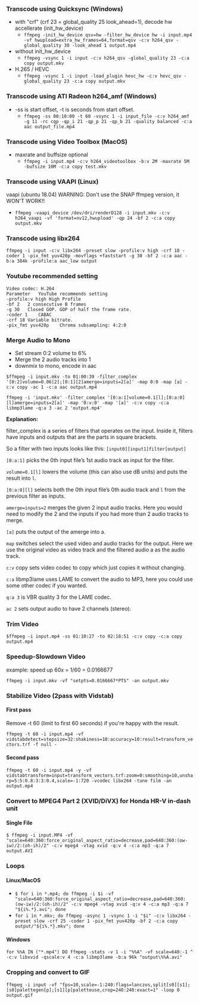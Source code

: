### Transcode using Quicksync (Windows)

* with "crf" (crf 23 = global_quality 25 look_ahead=1), decode hw accellerate (init_hw_device)
  * `ffmpeg -init_hw_device qsv=hw -filter_hw_device hw -i input.mp4 -vf hwupload=extra_hw_frames=64,format=qsv -c:v h264_qsv -global_quality 30 -look_ahead 1 output.mp4`
* without init_hw_device
  * `ffmpeg -vsync 1 -i input -c:v h264_qsv -global_quality 23 -c:a copy output.mkv`
* H.265 / HEVC
  * `ffmpeg -vsync 1 -i input -load_plugin hevc_hw -c:v hevc_qsv -global_quality 23 -c:a copy output.mkv`

### Transcode using ATI Radeon h264_amf (Windows)
* -ss is start offset, -t is seconds from start offset.
  * `ffmpeg -ss 00:10:00 -t 60 -vsync 1 -i input_file -c:v h264_amf -g 11 -rc cqp -qp_i 21 -qp_p 21 -qp_b 21 -quality balanced -c:a aac output_file.mp4`

### Transcode using Video Toolbox (MacOS)
* maxrate and buffsize optional
  * `ffmpeg -i input.mp4 -c:v h264_videotoolbox -b:v 2M -maxrate 5M -bufsize 10M -c:a copy test.mkv`

### Transcode using VAAPI (Linux)
vaapi (ubuntu 18.04) WARNING: Don't use the SNAP ffmpeg version, it WON'T WORK!!
* `ffmpeg -vaapi_device /dev/dri/renderD128 -i input.mkv -c:v h264_vaapi -vf 'format=nv12,hwupload' -qp 24 -bf 2 -c:a copy output.mkv`

### Transcode using libx264
`ffmpeg -i input -c:v libx264 -preset slow -profile:v high -crf 18 -coder 1 -pix_fmt yuv420p -movflags +faststart -g 30 -bf 2 -c:a aac -b:a 384k -profile:a aac_low output
`
### Youtube recommended setting
```
Video codec: H.264
Parameter	YouTube recommends setting
-profile:v high	High Profile
-bf 2	2 consecutive B frames
-g 30	Closed GOP. GOP of half the frame rate.
-coder 1	CABAC
-crf 18	Variable bitrate.
-pix_fmt yuv420p	Chroma subsampling: 4:2:0
```

### Merge Audio to Mono
- Set stream 0:2 volume to 6%
- Merge the 2 audio tracks into 1
- downmix to mono, encode in aac

`$ffmpeg -i input.mkv -to 01:00:39 -filter_complex '[0:2]volume=0.06[2];[0:1][2]amerge=inputs=2[a]' -map 0:0 -map [a] -c:v copy -ac 1 -c:a aac output.mp4`

`ffmpeg -i 'input.mkv' -filter_complex '[0:a:1]volume=0.1[l];[0:a:0][l]amerge=inputs=2[a]' -map '0:v:0' -map '[a]' -c:v copy -c:a libmp3lame -q:a 3 -ac 2 'output.mp4'`

**Explanation:**

filter_complex is a series of filters that operates on the input. Inside it, filters have inputs and outputs that are the parts in square brackets.

So a filter with two inputs looks like this: `[input0][input1]filter[output]`

`[0:a:1]` picks the 0th input file’s 1st audio track as input for the filter.

`volume=0.1[l]` lowers the volume (this can also use dB units) and puts the result into `l`.

`[0:a:0][l]` selects both the 0th input file’s 0th audio track and `l` from the previous filter as inputs.

`amerge=inputs=2` merges the given 2 input audio tracks. Here you would need to modify the 2 and the inputs if you had more than 2 audio tracks to merge.

`[a]` puts the output of the amerge into a.

`map` switches select the used video and audio tracks for the output. Here we use the original video as video track and the filtered audio a as the audio track.

`c:v` copy sets video codec to copy which just copies it without changing.

`c:a` libmp3lame uses LAME to convert the audio to MP3, here you could use some other codec if you wanted.

`q:a 3` is VBR quality 3 for the LAME codec.

`ac 2` sets output audio to have 2 channels (stereo).

### Trim Video
`$ffmpeg -i input.mp4 -ss 01:10:27 -to 02:18:51 -c:v copy -c:a copy output.mp4`

### Speedup-Slowdown Video
example: speed up 60x = 1/60 = 0.0166677

`ffmpeg -i input.mkv -vf "setpts=0.0166667*PTS" -an output.mkv`

### Stabilize Video (2pass with Vidstab)
#### First pass
Remove -t 60 (limit to first 60 seconds) if you're happy with the result.

`ffmpeg -t 60 -i input.mp4 -vf vidstabdetect=stepsize=32:shakiness=10:accuracy=10:result=transform_vectors.trf -f null - `

#### Second pass
`ffmpeg -t 60 -i input.mp4 -y -vf vidstabtransform=input=transform_vectors.trf:zoom=0:smoothing=10,unsharp=5:5:0.8:3:3:0.4,scale=-1:720 -vcodec libx264 -tune film -an output.mp4`

### Convert to MPEG4 Part 2 (XVID/DiVX) for Honda HR-V in-dash unit
#### Single File
`$ ffmpeg -i input.MP4 -vf "scale=640:360:force_original_aspect_ratio=decrease,pad=640:360:(ow-iw)/2:(oh-ih)/2" -c:v mpeg4 -vtag xvid -q:v 4 -c:a mp3 -q:a 7 output.AVI`

### Loops
#### Linux/MacOS
* `$ for i in *.mp4; do ffmpeg -i $i -vf "scale=640:360:force_original_aspect_ratio=decrease,pad=640:360:(ow-iw)/2:(oh-ih)/2" -c:v mpeg4 -vtag xvid -q:v 4 -c:a mp3 -q:a 7 "${i%.*}.avi"; done`
* `for i in *.mkv; do ffmpeg -async 1 -vsync 1 -i "$i" -c:v libx264 -preset slow -crf 25 -coder 1 -pix_fmt yuv420p -bf 2 -c:a copy output/"${i%.*}.mkv"; done`
#### Windows
`for %%A IN ("*.mp4") DO ffmpeg -stats -v 1 -i "%%A" -vf scale=640:-1 ^
 -c:v libxvid -qscale:v 4 -c:a libmp3lame -b:a 96k "output\%%A.avi"`
 
 ### Cropping and convert to GIF
`ffmpeg -i input -vf "fps=10,scale=-1:240:flags=lanczos,split[s0][s1];[s0]palettegen[p];[s1][p]paletteuse,crop=240:240:exact=1" -loop 0 output.gif`
